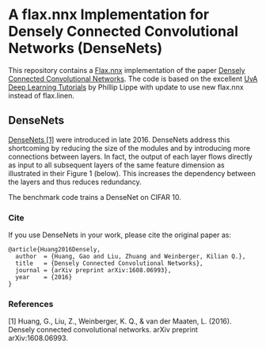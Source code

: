 # A flax.nnx Implementation for Densely Connected Convolutional Networks (DenseNets)

This repository contains a [Flax.nnx](https://github.com/google/flax) implementation of the
paper [Densely Connected Convolutional Networks](http://arxiv.org/abs/1608.06993). The code is based on the
excellent [UvA Deep Learning Tutorials](https://uvadlc-notebooks.readthedocs.io/en/latest/index.html) by Phillip Lippe
with update to use new flax.nnx instead of flax.linen.

## DenseNets

[DenseNets [1]](https://arxiv.org/abs/1608.06993) were introduced in late 2016. DenseNets address this shortcoming by
reducing the size of the modules and by introducing more connections between layers. In fact, the output of each layer
flows directly as input to all subsequent layers of the same feature dimension as illustrated in their Figure 1 (below).
This increases the dependency between the layers and thus reduces redundancy.

The benchmark code trains a DenseNet on CIFAR 10.

### Cite

If you use DenseNets in your work, please cite the original paper as:

```
@article{Huang2016Densely,
  author  = {Huang, Gao and Liu, Zhuang and Weinberger, Kilian Q.},
  title   = {Densely Connected Convolutional Networks},
  journal = {arXiv preprint arXiv:1608.06993},
  year    = {2016}
}
```

### References

[1] Huang, G., Liu, Z., Weinberger, K. Q., & van der Maaten, L. (2016). Densely connected convolutional networks. arXiv
preprint arXiv:1608.06993.
